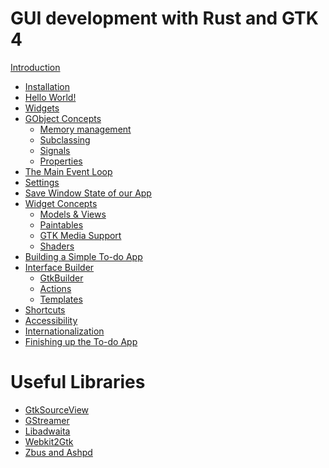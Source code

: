 # GUI development with Rust and GTK 4

[Introduction](introduction.md)
- [Installation](installation.md)
- [Hello World!](hello_world.md)
- [Widgets](widgets.md)
- [GObject Concepts](gobject_concepts.md)
    - [Memory management](gobject_memory_management.md)
    - [Subclassing](gobject_subclassing.md)
    - [Signals](gobject_signals.md)
    - [Properties](gobject_properties.md)
- [The Main Event Loop](main_event_loop.md)
- [Settings](settings.md)
- [Save Window State of our App]()
- [Widget Concepts]()
    - [Models & Views]()
    - [Paintables]()
    - [GTK Media Support]()
    - [Shaders]()
- [Building a Simple To-do App]()
- [Interface Builder]()
    - [GtkBuilder]()
    - [Actions]()
    - [Templates]()
- [Shortcuts]()
- [Accessibility]()
- [Internationalization]()
- [Finishing up the To-do App]()

# Useful Libraries

- [GtkSourceView]()
- [GStreamer]()
- [Libadwaita]()
- [Webkit2Gtk]()
- [Zbus and Ashpd]()
